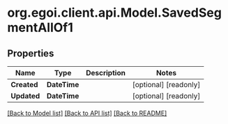 
# org.egoi.client.api.Model.SavedSegmentAllOf1

## Properties

Name | Type | Description | Notes
------------ | ------------- | ------------- | -------------
**Created** | **DateTime** |  | [optional] [readonly] 
**Updated** | **DateTime** |  | [optional] [readonly] 

[[Back to Model list]](../README.md#documentation-for-models)
[[Back to API list]](../README.md#documentation-for-api-endpoints)
[[Back to README]](../README.md)

